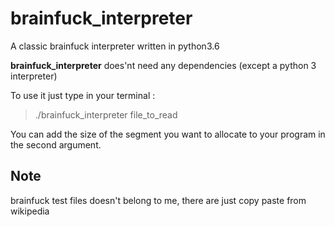 # brainfuck_interpreter

A classic brainfuck interpreter written in python3.6

**brainfuck_interpreter** does'nt need any dependencies (except a python 3 interpreter)

To use it just type in your terminal : 

> ./brainfuck_interpreter file_to_read

You can add the size of the segment you want to allocate to your program in the second argument.

## Note

brainfuck test files doesn't belong to me, there are just copy paste from wikipedia
